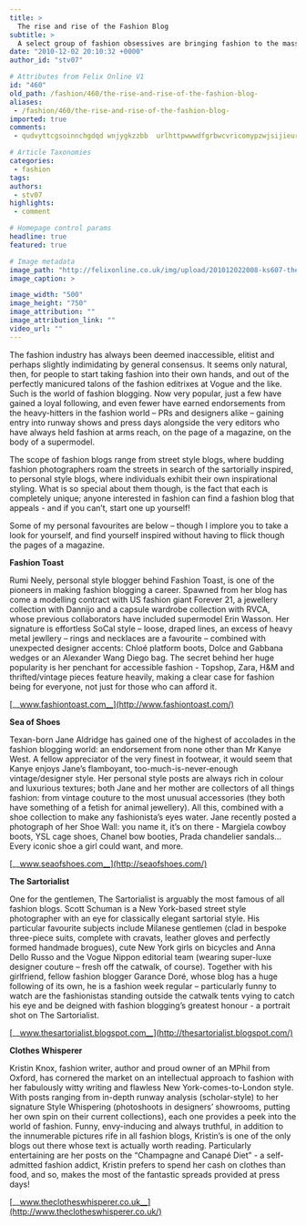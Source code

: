 ```yaml
---
title: >
  The rise and rise of the Fashion Blog
subtitle: >
  A select group of fashion obsessives are bringing fashion to the masses: Fashion Editor Saskia Verhagen explores the burgeoning online world of fashion blogging
date: "2010-12-02 20:10:32 +0000"
author_id: "stv07"

# Attributes from Felix Online V1
id: "460"
old_path: /fashion/460/the-rise-and-rise-of-the-fashion-blog-
aliases:
 - /fashion/460/the-rise-and-rise-of-the-fashion-blog-
imported: true
comments:
 - qudvyttcgsoinnchgdqd wnjygkzzbb  urlhttpwwwdfgrbwcvricomypzwjsijieurl httpwwwgffaiytvencom wnjygkzzbbozwtyqapkiwkhfonebcp zesbtazlgg With the bases loaded you sutcrk us out with that answerTBFH8f  oanwjlosxqkx cialis hjtqu billig generisk cialis   propecia  vardenafil levitra online xrhrrv prednisone tablets vmv

# Article Taxonomies
categories:
 - fashion
tags:
authors:
 - stv07
highlights:
 - comment

# Homepage control params
headline: true
featured: true

# Image metadata
image_path: "http://felixonline.co.uk/img/upload/201012022008-ks607-thesarto.jpg"
image_caption: >

image_width: "500"
image_height: "750"
image_attribution: ""
image_attribution_link: ""
video_url: ""
---
```


The fashion industry has always been deemed inaccessible, elitist and perhaps slightly indimidating by general consensus. It seems only natural, then, for people to start taking fashion into their own hands, and out of the perfectly manicured talons of the fashion editrixes at Vogue and the like. Such is the world of fashion blogging. Now very popular, just a few have gained a loyal following, and even fewer have earned endorsements from the heavy-hitters in the fashion world – PRs and designers alike – gaining entry into runway shows and press days alongside the very editors who have always held fashion at arms reach, on the page of a magazine, on the body of a supermodel.

The scope of fashion blogs range from street style blogs, where budding fashion photographers roam the streets in search of the sartorially inspired, to personal style blogs, where individuals exhibit their own inspirational styling. What is so special about them though, is the fact that each is completely unique; anyone interested in fashion can find a fashion blog that appeals - and if you can’t, start one up yourself!

Some of my personal favourites are below – though I implore you to take a look for yourself, and find yourself inspired without having to flick though the pages of a magazine.

__Fashion Toast__

Rumi Neely, personal style blogger behind Fashion Toast, is one of the pioneers in making fashion blogging a career. Spawned from her blog has come a modelling contract with US fashion giant Forever 21, a jewellery collection with Dannijo and a capsule wardrobe collection with RVCA, whose previous collaborators have included supermodel Erin Wasson. Her signature is effortless SoCal style – loose, draped lines, an excess of heavy metal jewllery – rings and necklaces are a favourite – combined with unexpected designer accents: Chloé platform boots, Dolce and Gabbana wedges or an Alexander Wang Diego bag. The secret behind her huge popularity is her penchant for accessible fashion - Topshop, Zara, H&M and thrifted/vintage pieces feature heavily, making a clear case for fashion being for everyone, not just for those who can afford it.

[__www.fashiontoast.com__](http://www.fashiontoast.com/)

__Sea of Shoes__

Texan-born Jane Aldridge has gained one of the highest of accolades in the fashion blogging world: an endorsement from none other than Mr Kanye West. A fellow appreciator of the very finest in footwear, it would seem that Kanye enjoys Jane’s flamboyant, too-much-is-never-enough vintage/designer style. Her personal style posts are always rich in colour and luxurious textures; both Jane and her mother are collectors of all things fashion: from vintage couture to the most unusual accessories (they both have something of a fetish for animal jewellery). All this, combined with a shoe collection to make any fashionista’s eyes water. Jane recently posted a photograph of her Shoe Wall: you name it, it’s on there - Margiela cowboy boots, YSL cage shoes, Chanel bow booties, Prada chandelier sandals... Every iconic shoe a girl could want, and more.

[__www.seaofshoes.com__](http://seaofshoes.com/)

__The Sartorialist__

One for the gentlemen, The Sartorialist is arguably the most famous of all fashion blogs. Scott Schuman is a New York-based street style photographer with an eye for classically elegant sartorial style. His particular favourite subjects include Milanese gentlemen (clad in bespoke three-piece suits, complete with cravats, leather gloves and perfectly formed handmade brogues), cute New York girls on bicycles and Anna Dello Russo and the Vogue Nippon editorial team (wearing super-luxe designer couture – fresh off the catwalk, of course). Together with his girlfriend, fellow fashion blogger Garance Doré, whose blog has a huge following of its own, he is a fashion week regular – particularly funny to watch are the fashionistas standing outside the catwalk tents vying to catch his eye and be deigned with fashion blogging’s greatest honour - a portrait shot on The Sartorialist.

[__www.thesartorialist.blogspot.com__](http://thesartorialist.blogspot.com/)

__Clothes Whisperer__

Kristin Knox, fashion writer, author and proud owner of an MPhil from Oxford, has cornered the market on an intellectual approach to fashion with her fabulously witty writing and flawless New York-comes-to-London style. With posts ranging from in-depth runway analysis (scholar-style) to her signature Style Whispering (photoshoots in designers’ showrooms, putting her own spin on their current collections), each one provides a peek into the world of fashion. Funny, envy-inducing and always truthful, in addition to the innumerable pictures rife in all fashion blogs, Kristin’s is one of the only blogs out there whose text is actually worth reading. Particularly entertaining are her posts on the “Champagne and Canapé Diet” - a self-admitted fashion addict, Kristin prefers to spend her cash on clothes than food, and so, makes the most of the fantastic spreads provided at press days!

[__www.theclotheswhisperer.co.uk__](http://www.theclotheswhisperer.co.uk/)
